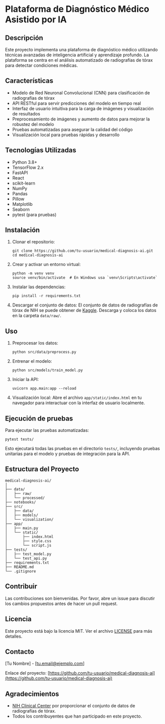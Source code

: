 # Plataforma de Diagnóstico Médico Asistido por IA

## Descripción
Este proyecto implementa una plataforma de diagnóstico médico utilizando técnicas avanzadas de inteligencia artificial y aprendizaje profundo. La plataforma se centra en el análisis automatizado de radiografías de tórax para detectar condiciones médicas.

## Características
- Modelo de Red Neuronal Convolucional (CNN) para clasificación de radiografías de tórax
- API RESTful para servir predicciones del modelo en tiempo real
- Interfaz de usuario intuitiva para la carga de imágenes y visualización de resultados
- Preprocesamiento de imágenes y aumento de datos para mejorar la robustez del modelo
- Pruebas automatizadas para asegurar la calidad del código
- Visualización local para pruebas rápidas y desarrollo

## Tecnologías Utilizadas
- Python 3.8+
- TensorFlow 2.x
- FastAPI
- React
- scikit-learn
- NumPy
- Pandas
- Pillow
- Matplotlib
- Seaborn
- pytest (para pruebas)

## Instalación

1. Clonar el repositorio:
   ```
   git clone https://github.com/tu-usuario/medical-diagnosis-ai.git
   cd medical-diagnosis-ai
   ```

2. Crear y activar un entorno virtual:
   ```
   python -m venv venv
   source venv/bin/activate  # En Windows usa `venv\Scripts\activate`
   ```

3. Instalar las dependencias:
   ```
   pip install -r requirements.txt
   ```

4. Descargar el conjunto de datos:
   El conjunto de datos de radiografías de tórax de NIH se puede obtener de [Kaggle](https://www.kaggle.com/nih-chest-xrays/data). Descarga y coloca los datos en la carpeta `data/raw/`.

## Uso

1. Preprocesar los datos:
   ```
   python src/data/preprocess.py
   ```

2. Entrenar el modelo:
   ```
   python src/models/train_model.py
   ```

3. Iniciar la API:
   ```
   uvicorn app.main:app --reload
   ```

4. Visualización local:
   Abre el archivo `app/static/index.html` en tu navegador para interactuar con la interfaz de usuario localmente.

## Ejecución de pruebas

Para ejecutar las pruebas automatizadas:

```
pytest tests/
```

Esto ejecutará todas las pruebas en el directorio `tests/`, incluyendo pruebas unitarias para el modelo y pruebas de integración para la API.

## Estructura del Proyecto
```
medical-diagnosis-ai/
│
├── data/
│   ├── raw/
│   └── processed/
├── notebooks/
├── src/
│   ├── data/
│   ├── models/
│   └── visualization/
├── app/
│   ├── main.py
│   └── static/
│       ├── index.html
│       ├── style.css
│       └── script.js
├── tests/
│   ├── test_model.py
│   └── test_api.py
├── requirements.txt
├── README.md
└── .gitignore
```

## Contribuir
Las contribuciones son bienvenidas. Por favor, abre un issue para discutir los cambios propuestos antes de hacer un pull request.

## Licencia
Este proyecto está bajo la licencia MIT. Ver el archivo [LICENSE](LICENSE) para más detalles.

## Contacto
[Tu Nombre] - [tu.email@ejemplo.com]

Enlace del proyecto: [https://github.com/tu-usuario/medical-diagnosis-ai](https://github.com/tu-usuario/medical-diagnosis-ai)

## Agradecimientos
- [NIH Clinical Center](https://www.nih.gov/news-events/news-releases/nih-clinical-center-provides-one-largest-publicly-available-chest-x-ray-datasets-scientific-community) por proporcionar el conjunto de datos de radiografías de tórax.
- Todos los contribuyentes que han participado en este proyecto.
